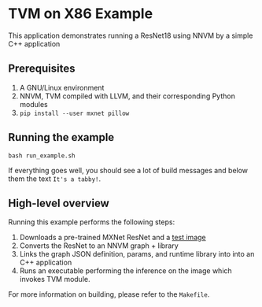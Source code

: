 # TVM on X86 Example

This application demonstrates running a ResNet18 using NNVM by a simple C++ application

## Prerequisites

1. A GNU/Linux environment
2. NNVM, TVM compiled with LLVM, and their corresponding Python modules
4. `pip install --user mxnet pillow`

## Running the example

    bash run_example.sh

If everything goes well, you should see a lot of build messages and below them
the text `It's a tabby!`.

## High-level overview

Running this example performs the following steps:

1. Downloads a pre-trained MXNet ResNet and a
   [test image](https://github.com/BVLC/caffe/blob/master/examples/images/cat.jpg)
2. Converts the ResNet to an NNVM graph + library
3. Links the graph JSON definition, params, and runtime library into into an C++ application
4. Runs an executable performing the inference on the image which invokes TVM module.

For more information on building, please refer to the `Makefile`.
